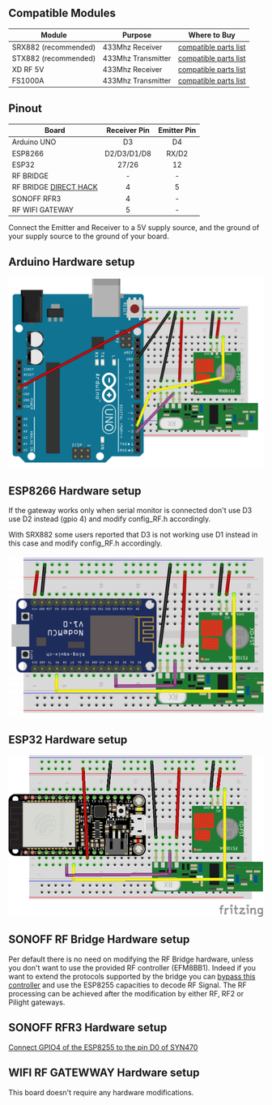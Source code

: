 ## Compatible Modules

|Module|Purpose|Where to Buy|
|-|-|-|
|SRX882 (recommended)|433Mhz Receiver|[compatible parts list](https://docs.google.com/spreadsheets/d/1_5fQjAixzRtepkykmL-3uN3G5bLfQ0zMajM9OBZ1bx0/edit#gid=1323184277)|
|STX882 (recommended)|433Mhz Transmitter|[compatible parts list](https://docs.google.com/spreadsheets/d/1_5fQjAixzRtepkykmL-3uN3G5bLfQ0zMajM9OBZ1bx0/edit#gid=1323184277)|
|XD RF 5V|433Mhz Receiver|[compatible parts list](https://docs.google.com/spreadsheets/d/1_5fQjAixzRtepkykmL-3uN3G5bLfQ0zMajM9OBZ1bx0/edit#gid=1323184277)|
|FS1000A|433Mhz Transmitter|[compatible parts list](https://docs.google.com/spreadsheets/d/1_5fQjAixzRtepkykmL-3uN3G5bLfQ0zMajM9OBZ1bx0/edit#gid=1323184277)|

## Pinout
|Board| Receiver Pin| Emitter Pin|
|-|:-:|:-:|
|Arduino UNO|D3|D4|
|ESP8266|D2/D3/D1/D8|RX/D2|
|ESP32|27/26|12|
|RF BRIDGE|-|-|
|RF BRIDGE [DIRECT HACK](https://github.com/xoseperez/espurna/wiki/Hardware-Itead-Sonoff-RF-Bridge---Direct-Hack)|4|5|
|SONOFF RFR3|4|-|
|RF WIFI GATEWAY|5|-|

Connect the Emitter and Receiver to a 5V supply source, and the ground of your supply source to the ground of your board.

## Arduino Hardware setup
![RF](../img/OpenMQTTgateway_Arduino_Addon_RF.png)

## ESP8266 Hardware setup
If the gateway works only when serial monitor is connected don't use D3 use D2 instead (gpio 4) and modify config_RF.h accordingly.

With SRX882 some users reported that D3 is not working use D1 instead in this case and modify config_RF.h accordingly.

![Addon_RF](../img/OpenMQTTgateway_ESP8266_Addon_RF.png)

## ESP32 Hardware setup
![Addon_RF](../img/OpenMQTTgateway_ESP32_Addon_RF.png)

## SONOFF RF Bridge Hardware setup
Per default there is no need on modifying the RF Bridge hardware, unless you don't want to use the provided RF controller (EFM8BB1). Indeed if you want to extend the protocols supported by the bridge you can [bypass this controller](https://github.com/xoseperez/espurna/wiki/Hardware-Itead-Sonoff-RF-Bridge---Direct-Hack) and use the ESP8255 capacities to decode RF Signal.
The RF processing can be achieved after the modification by either RF, RF2 or Pilight gateways.

## SONOFF RFR3 Hardware setup
[Connect GPIO4 of the ESP8255 to the pin D0 of SYN470](https://1technophile.blogspot.com/2019/08/new-sonoff-rfr3-as-433tomqtt-gateway.html)

## WIFI RF GATEWWAY Hardware setup
This board doesn't require any hardware modifications.
